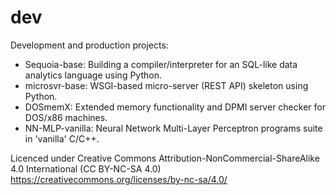 # dev
Development and production projects:

* Sequoia-base: Building a compiler/interpreter for an SQL-like data analytics language using Python.
* microsvr-base: WSGI-based micro-server (REST API) skeleton using Python.
* DOSmemX: Extended memory functionality and DPMI server checker for DOS/x86 machines.
* NN-MLP-vanilla: Neural Network Multi-Layer Perceptron programs suite in 'vanilla' C/C++.
 
Licenced under Creative Commons Attribution-NonCommercial-ShareAlike 4.0 International (CC BY-NC-SA 4.0)<br/>
https://creativecommons.org/licenses/by-nc-sa/4.0/
